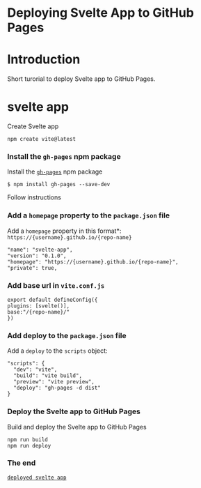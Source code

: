 # Deploying Svelte App to GitHub Pages

# Introduction

Short turorial to deploy Svelte app to GitHub Pages.

# svelte app

Create Svelte app

  ```
  npm create vite@latest
  ```
  
### Install the `gh-pages` npm package

Install the [`gh-pages`](https://github.com/tschaub/gh-pages) npm package 
 
  ```
  $ npm install gh-pages --save-dev
   ```

Follow instructions

### Add a `homepage` property to the `package.json` file

Add a `homepage` property in this format\*: `https://{username}.github.io/{repo-name}`

  ```
  "name": "svelte-app",
  "version": "0.1.0",
  "homepage": "https://{username}.github.io/{repo-name}",
  "private": true,
   ```

### Add base url in `vite.conf.js`
  ```
  export default defineConfig({
  plugins: [svelte()],
  base:"/{repo-name}/"
  })
  ```
### Add deploy to the `package.json` file

Add a `deploy` to the `scripts` object:

  ```
  "scripts": {
    "dev": "vite",
    "build": "vite build",
    "preview": "vite preview",
    "deploy": "gh-pages -d dist"
  }
  ```

### Deploy the Svelte app to GitHub Pages

Build and deploy the Svelte app to GitHub Pages

  ```
  npm run build
  npm run deploy
   ```

### The end

[`deployed svelte app`](https://stroblp.github.io/svelte-gh-pages/)
